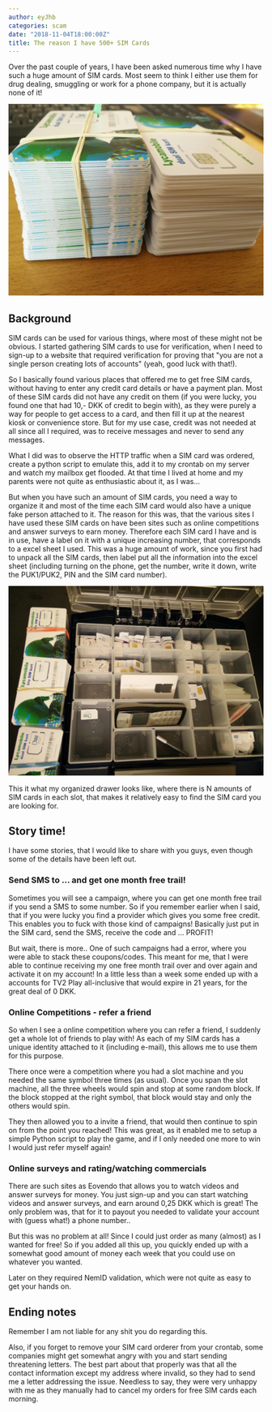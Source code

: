 ```yaml
---
author: eyJhb
categories: scam
date: "2018-11-04T18:00:00Z"
title: The reason I have 500+ SIM Cards
---
```

Over the past couple of years, I have been asked numerous time why I have such a huge amount of SIM cards.
Most seem to think I either use them for drug dealing, smuggling or work for a phone company, but it is actually none of it!

![SIM cards](sim-stacked.jpg)

## Background
SIM cards can be used for various things, where most of these might not be obvious.
I started gathering SIM cards to use for verification, when I need to sign-up to a website that required verification for proving that "you are not a single person creating lots of accounts" (yeah, good luck with that!).

So I basically found various places that offered me to get free SIM cards, without having to enter any credit card details or have a payment plan.
Most of these SIM cards did not have any credit on them (if you were lucky, you found one that had 10,- DKK of credit to begin with), as they were purely a way for people to get access to a card, and then fill it up at the nearest kiosk or convenience store.
But for my use case, credit was not needed at all since all I required, was to receive messages and never to send any messages.

What I did was to observe the HTTP traffic when a SIM card was ordered, create a python script to emulate this, add it to my crontab on my server and watch my mailbox get flooded.
At that time I lived at home and my parents were not quite as enthusiastic about it, as I was...

But when you have such an amount of SIM cards, you need a way to organize it and most of the time each SIM card would also have a unique fake person attached to it.
The reason for this was, that the various sites I have used these SIM cards on have been sites such as online competitions and answer surveys to earn money.
Therefore each SIM card I have and is in use, have a label on it with a unique increasing number, that corresponds to a excel sheet I used.
This was a huge amount of work, since you first had to unpack all the SIM cards, then label put all the information into the excel sheet (including turning on the phone, get the number, write it down, write the PUK1/PUK2, PIN and the SIM card number).

![SIM ordered](sim-ordered.jpg)

This it what my organized drawer looks like, where there is N amounts of SIM cards in each slot, that makes it relatively easy to find the SIM card you are looking for.


## Story time!
I have some stories, that I would like to share with you guys, even though some of the details have been left out.

### Send SMS to ...  and get one month free trail!
Sometimes you will see a campaign, where you can get one month free trail if you send a SMS to some number.
So if you remember earlier when I said, that if you were lucky you find a provider which gives you some free credit.
This enables you to fuck with those kind of campaigns!
Basically just put in the SIM card, send the SMS, receive the code and ... PROFIT!

But wait, there is more.. One of such campaigns had a error, where you were able to stack these coupons/codes.
This meant for me, that I were able to continue receiving my one free month trail over and over again and activate it on my account!
In a little less than a week some ended up with a accounts for TV2 Play all-inclusive that would expire in 21 years, for the great deal of 0 DKK. 

### Online Competitions - refer a friend
So when I see a online competition where you can refer a friend, I suddenly get a whole lot of friends to play with!
As each of my SIM cards has a unique identity attached to it (including e-mail), this allows me to use them for this purpose.

There once were a competition where you had a slot machine and you needed the same symbol three times (as usual).
Once you span the slot machine, all the three wheels would spin and stop at some random block. 
If the block stopped at the right symbol, that block would stay and only the others would spin.

They then allowed you to a invite a friend, that would then continue to spin on from the point you reached!
This was great, as it enabled me to setup a simple Python script to play the game, and if I only needed one more to win I would just refer myself again!

### Online surveys and rating/watching commercials
There are such sites as Eovendo that allows you to watch videos and answer surveys for money.
You just sign-up and you can start watching videos and answer surveys, and earn around 0,25 DKK which is great!
The only problem was, that for it to payout you needed to validate your account with (guess what!) a phone number..

But this was no problem at all! Since I could just order as many (almost) as I wanted for free!
So if you added all this up, you quickly ended up with a somewhat good amount of money each week that you could use on whatever you wanted.

Later on they required NemID validation, which were not quite as easy to get your hands on.

## Ending notes 
Remember I am not liable for any shit you do regarding this.

Also, if you forget to remove your SIM card orderer from your crontab, some companies might get somewhat angry with you and start sending threatening letters.
The best part about that properly was that all the contact information except my address where invalid, so they had to send me a letter addressing the issue.
Needless to say, they were very unhappy with me as they manually had to cancel my orders for free SIM cards each morning.
